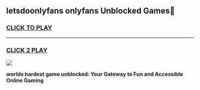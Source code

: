 
## letsdoonlyfans onlyfans Unblocked Games👋
<h3>
<a href="https://premium.freeplayer.one?title=letsdoonlyfans_onlyfans&ref=16F">CLICK TO PLAY</a></h3>
<hr>

<h3>
<a href="https://premium.freeplayer.one?title=letsdoonlyfans_onlyfans&ref=16F">CLICK 2 PLAY</a>
  
</h3>

<a href="https://premium.freeplayer.one?title=letsdoonlyfans_onlyfans&ref=16F/"><img src="https://clearcache.store/games.png"></a>


**worlds hardest game unblocked: Your Gateway to Fun and Accessible Online Gaming**
